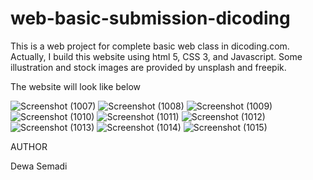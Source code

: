 # web-basic-submission-dicoding
This is a web project for complete basic web class in dicoding.com. Actually, I build this website using html 5, CSS 3, and Javascript. Some illustration and stock images are provided by unsplash and freepik. 

The website will look like below

![Screenshot (1007)](https://user-images.githubusercontent.com/66185022/83864279-b7bb1400-a74e-11ea-8597-e2c4ed1dc7f3.png)
![Screenshot (1008)](https://user-images.githubusercontent.com/66185022/83864351-d3beb580-a74e-11ea-9016-e688b40fbd05.png)
![Screenshot (1009)](https://user-images.githubusercontent.com/66185022/83864425-e89b4900-a74e-11ea-9a57-a4948e34beb9.png)
![Screenshot (1010)](https://user-images.githubusercontent.com/66185022/83864435-ec2ed000-a74e-11ea-98cc-059a4f968b56.png)
![Screenshot (1011)](https://user-images.githubusercontent.com/66185022/83864441-ef29c080-a74e-11ea-9098-113e39b08db9.png)
![Screenshot (1012)](https://user-images.githubusercontent.com/66185022/83864451-f2bd4780-a74e-11ea-947f-468a58ae3559.png)
![Screenshot (1013)](https://user-images.githubusercontent.com/66185022/83864458-f5b83800-a74e-11ea-8641-3aa7acbf923e.png)
![Screenshot (1014)](https://user-images.githubusercontent.com/66185022/83864464-f8b32880-a74e-11ea-9eef-d59ac23987e5.png)
![Screenshot (1015)](https://user-images.githubusercontent.com/66185022/83864478-fbae1900-a74e-11ea-936b-aa0b1275eff6.png)

AUTHOR

Dewa Semadi
